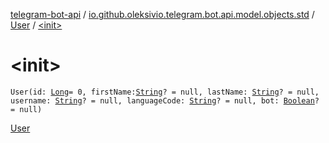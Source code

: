 [telegram-bot-api](../../index.md) / [io.github.oleksivio.telegram.bot.api.model.objects.std](../index.md) / [User](index.md) / [&lt;init&gt;](./-init-.md)

# &lt;init&gt;

`User(id: `[`Long`](https://kotlinlang.org/api/latest/jvm/stdlib/kotlin/-long/index.html)` = 0, firstName: `[`String`](https://kotlinlang.org/api/latest/jvm/stdlib/kotlin/-string/index.html)`? = null, lastName: `[`String`](https://kotlinlang.org/api/latest/jvm/stdlib/kotlin/-string/index.html)`? = null, username: `[`String`](https://kotlinlang.org/api/latest/jvm/stdlib/kotlin/-string/index.html)`? = null, languageCode: `[`String`](https://kotlinlang.org/api/latest/jvm/stdlib/kotlin/-string/index.html)`? = null, bot: `[`Boolean`](https://kotlinlang.org/api/latest/jvm/stdlib/kotlin/-boolean/index.html)`? = null)`

[User](https://core.telegram.org/bots/api/#user)

